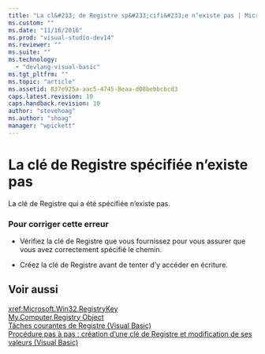```yaml
---
title: "La cl&#233; de Registre sp&#233;cifi&#233;e n’existe pas | Microsoft Docs"
ms.custom: ""
ms.date: "11/16/2016"
ms.prod: "visual-studio-dev14"
ms.reviewer: ""
ms.suite: ""
ms.technology: 
  - "devlang-visual-basic"
ms.tgt_pltfrm: ""
ms.topic: "article"
ms.assetid: 837e925a-aac5-4745-8eaa-d08bebbcbcd3
caps.latest.revision: 10
caps.handback.revision: 10
author: "stevehoag"
ms.author: "shoag"
manager: "wpickett"
---
```

# La cl&#233; de Registre sp&#233;cifi&#233;e n’existe pas
La clé de Registre qui a été spécifiée n’existe pas.  
  
### Pour corriger cette erreur  
  
-   Vérifiez la clé de Registre que vous fournissez pour vous assurer que vous avez correctement spécifié le chemin.  
  
-   Créez la clé de Registre avant de tenter d’y accéder en écriture.  
  
## Voir aussi  
 <xref:Microsoft.Win32.RegistryKey>   
 [My.Computer.Registry Object](/dotnet/visual-basic/language-reference/objects/my-computer-registry-object)   
 [Tâches courantes de Registre \(Visual Basic\)](http://msdn.microsoft.com/fr-fr/0bde9f77-b38b-4c76-bac2-ff6cda3087c4)   
 [Procédure pas à pas : création d’une clé de Registre et modification de ses valeurs \(Visual Basic\)](http://msdn.microsoft.com/fr-fr/d8c890a1-d1b7-4c4f-bc16-1ccf16158b79)